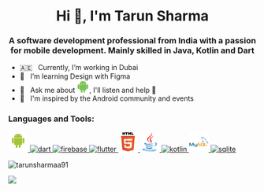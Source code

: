 
<h1 align="center">Hi 👋, I'm Tarun Sharma</h1>
<h3 align="center">A software development professional from India with a passion for mobile development. Mainly skilled in Java, Kotlin and Dart
</h3>

- 🇦🇪 &nbsp; Currently, I’m working in Dubai
- 🎨 &nbsp; I’m learning Design with Figma
- 💬 &nbsp; Ask me about <img src="https://raw.githubusercontent.com/github/explore/80688e429a7d4ef2fca1e82350fe8e3517d3494d/topics/android/android.png" width="25" height="25">, I'll listen and help 🤗
- 🤩 &nbsp; I'm inspired by the Android community and events

<h3 align="left">Languages and Tools:</h3>

<p align="left"> <a href="https://developer.android.com" target="_blank"> <img src="https://raw.githubusercontent.com/devicons/devicon/master/icons/android/android-original-wordmark.svg" alt="android" width="40" height="40"/> </a> <a href="https://dart.dev" target="_blank"> <img src="https://www.vectorlogo.zone/logos/dartlang/dartlang-icon.svg" alt="dart" width="40" height="40"/> </a> <a href="https://firebase.google.com/" target="_blank"> <img src="https://www.vectorlogo.zone/logos/firebase/firebase-icon.svg" alt="firebase" width="40" height="40"/> </a> <a href="https://flutter.dev" target="_blank"> <img src="https://www.vectorlogo.zone/logos/flutterio/flutterio-icon.svg" alt="flutter" width="40" height="40"/> </a> <a href="https://www.w3.org/html/" target="_blank"> <img src="https://raw.githubusercontent.com/devicons/devicon/master/icons/html5/html5-original-wordmark.svg" alt="html5" width="40" height="40"/> </a> <a href="https://www.java.com" target="_blank"> <img src="https://raw.githubusercontent.com/devicons/devicon/master/icons/java/java-original.svg" alt="java" width="40" height="40"/> </a> <a href="https://kotlinlang.org" target="_blank"> <img src="https://www.vectorlogo.zone/logos/kotlinlang/kotlinlang-icon.svg" alt="kotlin" width="40" height="40"/> </a> <a href="https://www.mysql.com/" target="_blank"> <img src="https://raw.githubusercontent.com/devicons/devicon/master/icons/mysql/mysql-original-wordmark.svg" alt="mysql" width="40" height="40"/> </a> <a href="https://www.sqlite.org/" target="_blank"> <img src="https://www.vectorlogo.zone/logos/sqlite/sqlite-icon.svg" alt="sqlite" width="40" height="40"/> </a> </p>
<div class="row">
  <p class="column" margin=10px ><img align="center" src="https://github-readme-stats.vercel.app/api/top-langs?username=tarunsharmaa91&show_icons=true&locale=en&layout=compact" alt="tarunsharmaa91" /></p>
  <p class="column"><img src="https://github-readme-stats.vercel.app/api?username=tarunsharmaa91&&show_icons=true&title_color=ffffff&icon_color=bb2acf&text_color=daf7dc&bg_color=000" />
</p>
</div>
